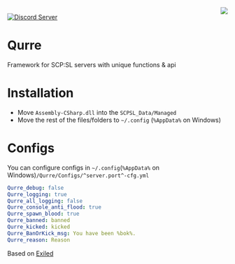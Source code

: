 
<img src="https://bot2.fydne.xyz/Qurre-mini.gif" align="right" />
<p>
   <a href="https://discord.gg/zGUqfJQebn" alt="Discord Qurre">
      <img src="https://discordapp.com/api/guilds/779412392651653130/embed.png" alt="Discord Server"/>
  </a>
</p>

# Qurre
Framework for SCP:SL servers with unique functions & api

# Installation
* Move `Assembly-CSharp.dll` into the `SCPSL_Data/Managed` 
* Move the rest of the files/folders to `~/.config` (`%AppData%` on Windows)
# Configs
You can configure configs in `~/.config`(`%AppData%` on Windows)`/Qurre/Configs/^server.port^-cfg.yml` 

```yml
Qurre_debug: false
Qurre_logging: true
Qurre_all_logging: false
Qurre_console_anti_flood: true
Qurre_spawn_blood: true
Qurre_banned: banned
Qurre_kicked: kicked
Qurre_BanOrKick_msg: You have been %bok%.
Qurre_reason: Reason
```

Based on [Exiled](https://github.com/galaxy119/EXILED)
